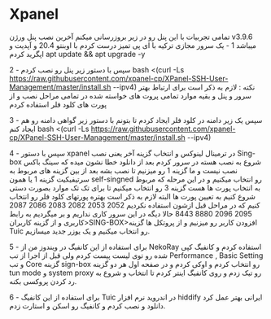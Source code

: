 # Xpanel
تمامی تجربیات با این پنل رو در زیر بروزرسانی میکنم
آخرین نصب پنل ورژن v3.9.6 میباشد
1 - یک سرور مجازی ترکیه با ای پی تمیز درست کردم با اوبنتو 20.4 و آپدیت و اپگرید کردم
apt update && apt upgrade -y

2 - سپس با دستور زیر پنل رو نصب کردم
bash <(curl -Ls https://raw.githubusercontent.com/xpanel-cp/XPanel-SSH-User-Management/master/install.sh --ipv4)
نکته : لازم به ذکر است برای ارتباط بهتر سرور و پنل و بقیه موارد تمامی پروت های خواسته شده در تمامی مراحل نصب و از پورت های کلود فلر استفاده کردم

3 - سپس یک زیر دامنه در کلود فلر ایجاد کردم تا بتونم با دستور زیر گواهی دامنه رو هم ایجاد کنم
bash <(curl -Ls https://raw.githubusercontent.com/xpanel-cp/XPanel-SSH-User-Management/master/install.sh --ipv4)

4 - سپس با دستور xpanel در ترمینال لینوکس و انتخاب گزینه آخر یعنی نصب  Sing-box شروع به نصب هسته در سرور کردم بعد از دانلود خطا نشون میده که سینگ باکس نصب نیست و ما گزینه 1 رو میزنیم تا نصب بشه بعد از بین گزینه های مربوط به سرتیفیکیت گزینه 1 یا همون self-singned  رو انتخاب میکنیم و در این مرحله که مربوط به انتخاب پورت ها هست گزینه 3 رو انتخاب میکنیم تا برای تک تک موارد بصورت دستی شروع کنیم به تعیین پورت ها البته لازم به ذکر است بهتره پورتهای کلود فلر رو انتخاب کنیم که در مراحل قبل ازشون استفاده نکردیم
2052
2053
2082
2083
2086
2087
2095
2096
8880
8443
حالا دیگه در این سرور کاری نداریم و بر میگردیم به رابط کاربری و از گزینه کاربران>SING-BOX>افزودن کاربر رو میزنیم و از پروتکل ها گزینه Tuic رو انتخاب میکنیم و یک یوزر جدید میسازیم.

5 - برای استفاده از این کانفیگ در ویندوز من از NekoRay استفاده کردم و کانفیگ کپی شده رو توی لیست پیست کردم ولی قبل از اجرا از تب Performance , Basic Setting و تب Core گزینه sign-box رو انتخاب کردم و اوکی کردم و در صفحه اول هر دو گزینه tun mode و system proxy رو تیک زدم و روی کانفیگ اینتر کردم تا انتخاب و شروع به رد کردن پروکسی بکنه.

6 - برای استفاده از این کانفیگ Tuic در اندروید نرم افزار hiddify ایرانی بهتر عمل کرد دانلود و نصب کردم و کانفیگ رو اسکن و استارت زدم.



